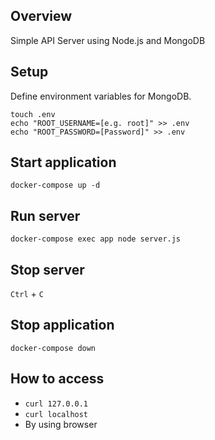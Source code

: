 ## Overview
Simple API Server using Node.js and MongoDB

## Setup
Define environment variables for MongoDB.
```
touch .env
echo "ROOT_USERNAME=[e.g. root]" >> .env
echo "ROOT_PASSWORD=[Password]" >> .env
```

## Start application
```
docker-compose up -d
```

## Run server
```
docker-compose exec app node server.js
```

## Stop server
`Ctrl` + `C`

## Stop application
```
docker-compose down
```

## How to access
- `curl 127.0.0.1`
- `curl localhost`
- By using browser